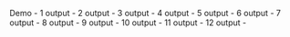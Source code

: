 Demo -
1 output -
2 output -
3 output -
4 output -
5 output -
6 output -
7 output -
8 output -
9 output -
10 output -
11 output -
12 output -
